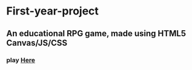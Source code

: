 # First-year-project 
## An educational RPG game, made using HTML5 Canvas/JS/CSS 
### play [Here](https://geor0014.github.io/Second_year_game_for_children_Typescript_HTML_Canva_project/)
